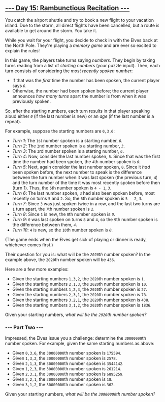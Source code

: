 ## [--- Day 15: Rambunctious Recitation ---](https://adventofcode.com/2020/day/15)
You catch the airport shuttle and try to book a new flight to your vacation
island. Due to the storm, all direct flights have been cancelled, but a
route is available to get around the storm. You take it.

While you wait for your flight, you decide to check in with the Elves back
at the North Pole. They're playing a *memory game* and are ever so excited to
explain the rules!

In this game, the players take turns saying *numbers*. They begin by taking
turns reading from a list of *starting numbers* (your puzzle input). Then,
each turn consists of considering the *most recently spoken number*:

 + If that was the *first* time the number has been spoken, the current
   player says *`0`*.
 + Otherwise, the number had been spoken before; the current player
   announces *how many turns* apart the number is from when it was
   previously spoken.

So, after the starting numbers, each turn results in that player speaking
aloud either *`0`* (if the last number is new) or an *age* (if the last number is
a repeat).

For example, suppose the starting numbers are `0,3,6`:

 + *Turn 1*: The `1`st number spoken is a starting number, *`0`*.
 + *Turn 2*: The `2`nd number spoken is a starting number, *`3`*.
 + *Turn 3*: The `3`rd number spoken is a starting number, *`6`*.
 + *Turn 4*: Now, consider the last number spoken, `6`. Since that was the
   first time the number had been spoken, the `4`th number spoken is *`0`*.
 + *Turn 5*: Next, again consider the last number spoken, `0`. Since it *had*
   been spoken before, the next number to speak is the difference between
   the turn number when it was last spoken (the previous turn, `4`) and the
   turn number of the time it was most recently spoken before then (turn
   1). Thus, the `5`th number spoken is `4 - 1`, *`3`*.
 + *Turn 6*: The last number spoken, `3` had also been spoken before, most
   recently on turns `5` and `2`. So, the `6`th number spoken is `5 - 2`, *`3`*.
 + *Turn 7*: Since `3` was just spoken twice in a row, and the last two turns
   are `1` turn apart, the `7`th number spoken is *`1`*.
 + *Turn 8*: Since `1` is new, the `8`th number spoken is *`0`*.
 + *Turn 9*: `0` was last spoken on turns `8` and `4`, so the `9`th number spoken
   is the difference between them, *`4`*.
 + *Turn 10*: `4` is new, so the `10`th number spoken is *`0`*.

(The game ends when the Elves get sick of playing or dinner is ready,
whichever comes first.)

Their question for you is: what will be the *`2020`th* number spoken? In the
example above, the `2020`th number spoken will be `436`.

Here are a few more examples:

 + Given the starting numbers `1,3,2`, the `2020`th number spoken is `1`.
 + Given the starting numbers `2,1,3`, the `2020`th number spoken is `10`.
 + Given the starting numbers `1,2,3`, the `2020`th number spoken is `27`.
 + Given the starting numbers `2,3,1`, the `2020`th number spoken is `78`.
 + Given the starting numbers `3,2,1`, the `2020`th number spoken is `438`.
 + Given the starting numbers `3,1,2`, the `2020`th number spoken is `1836`.

Given your starting numbers, *what will be the `2020`th number spoken?*

### --- Part Two ---
Impressed, the Elves issue you a challenge: determine the `30000000`th number
spoken. For example, given the same starting numbers as above:

 + Given `0,3,6`, the `30000000`th number spoken is `175594`.
 + Given `1,3,2`, the `30000000`th number spoken is `2578`.
 + Given `2,1,3`, the `30000000`th number spoken is `3544142`.
 + Given `1,2,3`, the `30000000`th number spoken is `261214`.
 + Given `2,3,1`, the `30000000`th number spoken is `6895259`.
 + Given `3,2,1`, the `30000000`th number spoken is `18`.
 + Given `3,1,2`, the `30000000`th number spoken is `362`.

Given your starting numbers, *what will be the `30000000`th number spoken?*
